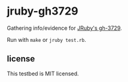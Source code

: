 
# jruby-gh3729

Gathering info/evidence for [JRuby's gh-3729](https://github.com/jruby/jruby/issues/3729).

Run with `make` or `jruby test.rb`.


## license

This testbed is MIT licensed.

